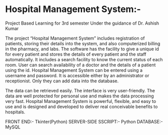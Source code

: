 # Hospital Management System:-
Project Based Learning for 3rd semester Under the guidance of Dr. Ashish Kumar

The project “Hospital Management System” includes registration of patients, storing their details into the system, and also computerized billing in the pharmacy, and labs. The software has the facility to give a unique id for every patient and stores the details of every patient and the staff automatically. It includes a search facility to know the current status of each room. User can search availability of a doctor and the details of a patient using the id. Hospital Management System can be entered using a username and password. It is accessible either by an administrator or receptionist. Only they can add data into the database.

The data can be retrieved easily. The interface is very user-friendly. The data are well protected for personal use and makes the data processing very fast. Hospital Management System is powerful, flexible, and easy to use and is designed and developed to deliver real conceivable benefits to hospitals.

FRONT END:- Tkinter(Python)
SERVER-SIDE SSCRIPT:- Python
DATABASE:- MySQL